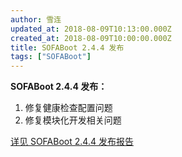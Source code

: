 ```yaml
---
author: 雪连
updated_at: 2018-08-09T10:13:00.000Z
created_at: 2018-08-09T10:00:00.000Z
title: SOFABoot 2.4.4 发布
tags: ["SOFABoot"]
---
```


**SOFABoot 2.4.4 发布：**
1. 修复健康检查配置问题
2. 修复模块化开发相关问题

[详见 SOFABoot 2.4.4 发布报告](https://github.com/sofastack/sofa-boot/releases/tag/v2.4.4)


